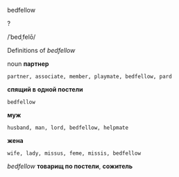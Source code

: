 bedfellow

?

/ˈbedˌfelō/

Definitions of _bedfellow_

noun
**партнер**

    partner, associate, member, playmate, bedfellow, pard
**спящий в одной постели**

    bedfellow
**муж**

    husband, man, lord, bedfellow, helpmate
**жена**

    wife, lady, missus, feme, missis, bedfellow

_bedfellow_
**товарищ по постели**, **сожитель**